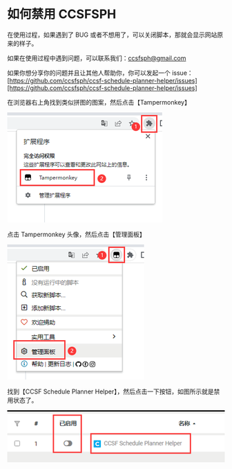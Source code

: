 # 如何禁用 CCSFSPH

在使用过程，如果遇到了 BUG 或者不想用了，可以关闭脚本，那就会显示网站原来的样子。

如果在使用过程中遇到问题，可以联系我们：[ccsfsph@gmail.com](mailto:ccsfsph@gmail.com)

如果你想分享你的问题并且让其他人帮助你，你可以发起一个 issue：[https://github.com/ccsfsph/ccsf-schedule-planner-helper/issues][https://github.com/ccsfsph/ccsf-schedule-planner-helper/issues]

在浏览器右上角找到类似拼图的图案，然后点击【Tampermonkey】

![image-20221208185824927](./pictures/disable-ccsfsph/image-20221208185824927.png)

点击 Tampermonkey 头像，然后点击【管理面板】

![image-20221208185851765](./pictures/disable-ccsfsph/image-20221208185851765.png)

找到【CCSF Schedule Planner Helper】，然后点击一下按钮，如图所示就是禁用状态了。

![image-20221208190002531](./pictures/disable-ccsfsph/image-20221208190002531.png)